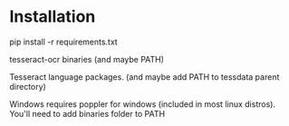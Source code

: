 # Installation 

pip install -r requirements.txt

tesseract-ocr binaries (and maybe PATH)

Tesseract language packages. (and maybe add  PATH to tessdata parent directory)

Windows requires poppler for windows (included in most linux distros). You'll need to add binaries folder to PATH


